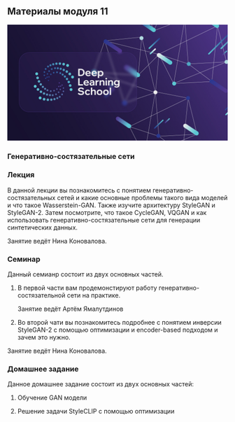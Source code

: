 ## Материалы модуля 11
<div align="center">
  <img src="../images/dls.png">
</div>

### Генеративно-состязательные сети



### Лекция
В данной лекции вы познакомитесь с понятием генеративно-состязательных сетей и какие основные проблемы такого вида моделей и что такое Wasserstein-GAN. Также изучите архитектуру StyleGAN и StyleGAN-2. Затем посмотрите, что такое CycleGAN, VQGAN и как использовать генеративно-состязательные сети для генерации синтетических данных.

Занятие ведёт Нина Коновалова.

### Семинар
Данный семианр состоит из двух основных частей. 

1. В первой части вам продемонстируют работу генеративно-состязательной сети на практике.

    Занятие ведёт Артём Ямалутдинов

2. Во второй чати вы познакомитесь подробнее с понятием инверсии StyleGAN-2 с помощью оптимизации и encoder-based подходом и зачем это нужно.

Занятие ведёт Нина Коновалова.


### Домашнее задание

Данное домашнее задание состоит из двух основных частей:

1. Обучение GAN модели

2. Решение задачи StyleCLIP с помощью оптимизации


